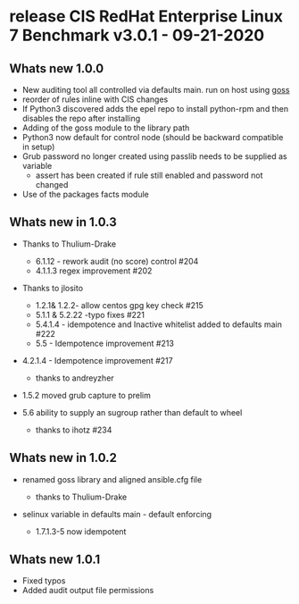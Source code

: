 # release CIS RedHat Enterprise Linux 7 Benchmark v3.0.1 - 09-21-2020

## Whats new 1.0.0

- New auditing tool all controlled via defaults main. run on host using [goss](https://github.com/aelsabbahy/goss)
- reorder of rules inline with CIS changes
- If Python3 discovered adds the epel repo to install python-rpm and then disables the repo after installing
- Adding of the goss module to the library path
- Python3 now default for control node (should be backward compatible in setup)
- Grub password no longer created using passlib needs to be supplied as variable
  - assert has been created if rule still enabled and password not changed
- Use of the packages facts module

## Whats new in 1.0.3

- Thanks to Thulium-Drake
  - 6.1.12 - rework audit (no score) control #204
  - 4.1.1.3 regex improvement #202

- Thanks to jlosito
  - 1.2.1& 1.2.2- allow centos gpg key check #215
  - 5.1.1 & 5.2.22 -typo fixes #221
  - 5.4.1.4 - idempotence and Inactive whitelist added to defaults main #222
  - 5.5 - Idempotence improvement #213

- 4.2.1.4 - Idempotence improvement #217
  - thanks to andreyzher

- 1.5.2 moved grub capture to prelim

- 5.6 ability to supply an sugroup rather than default to wheel
  - thanks to ihotz #234

## Whats new in 1.0.2

- renamed goss library and aligned ansible.cfg file
  - thanks to Thulium-Drake

- selinux variable in defaults main - default enforcing
  - 1.7.1.3-5 now idempotent

## Whats new 1.0.1

- Fixed typos
- Added audit output file permissions